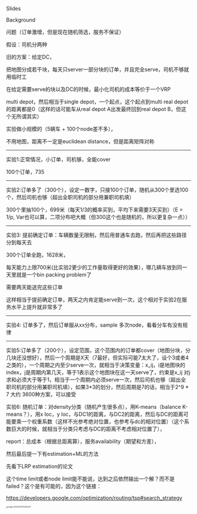 Slides

Background

问题（订单激增，但是现在随机筛选，服务不保证）

假设：司机分两种

旧的方案：给定DC，

把地图分成若干块，每天只server一部分块的订单，并且完全serve，司机不够就用临时工

在给定需要serve的块以及DC的时候，最小化司机的成本等价于一个VRP

multi depot，然后相当于single depot，一个起点，这个起点到multi real depot的距离都是0（这样的话可能车从real depot A出发最终回到real depot B，但这个无所谓其实）

实验做小规模的（5辆车 + 100个node差不多），

不用地图，距离不一定是euclidean distance，但是距离矩阵对称

---

实验1:正常情况，小订单，司机够，全能cover

100个订单，735

---

实验2:订单多了（300个），设定一数字，只接100个订单，随机从300个里选100个，然后司机也够（超出全职司机的部分用兼职司机填）

300个里抽100个，699米（每天1/3的概率买到，平均下来需要3天买到）（E = 1/p, Var也可以算，二项分布吧大概（但300这个也是随机的，所以更复杂一点））

---

实验3: 提前确定订单：车辆数量无限制，然后用普通车去跑，然后再把这些路径分到每天去

300个订单全跑，1628米，

每天能力上限700米(比实验2更少的工作量取得更好的效果），哪几辆车放到同一天里就是一个bin packing problem了

需要两天能送完这些订单

这样相当于提前确定订单，两天之内肯定能serve到一次，这个相对于实验2在服务水平上提升就非常多了

---

实验4: 订单多了，然后订单服从xx分布，sample 多次node，看看分车有没有规律



---



实验5:订单多了（200个），设定范围，这个范围内的订单都cover（地图分块，分几块还没想好），然后一个周期是X天（7最好，但实际可能7太大了，设个3或者4之类的），一个周期之内至少serve一次，就相当于决策变量：x_ij，i是地图块的index，j是周期内第几天，等于1表示这个地图块在这一天serve了，约束是x_ij 对j求和必须大于等于1，相当于一个周期内必须serve一次，然后司机也够（超出全职司机的部分用兼职司机填），如果3*3的划分，然后周期是7的话，相当于2^9 * 7 大约 3600种方案，可以接受



实验6: 随机订单：对density分类（随机产生很多点），用K-means（balance K-means？），用x loc，y loc，与DC1的距离，与DC2的距离，然后与DC的距离可能要乘一个权重系数（这样不光参考绝对位置，也参考与dc的相对位置）（这个系数巨大的时候，就相当于分类只考虑与DC的距离不考虑相对位置了），





report：总成本（根据总距离算），服务availability（期望和方差），





然后最后提一下有estimation+ML的方法

先看下LRP estimation的论文 





这个time limit或者node limit能不能说，达到之后依然输出一个解？而不是failed？这个是有可能的，因为这个链接：

https://developers.google.com/optimization/routing/tsp#search_strategy

<img src="/Users/shuffle_new/Library/Application Support/typora-user-images/image-20200430175042201.png" alt="image-20200430175042201" style="zoom:33%;" />

